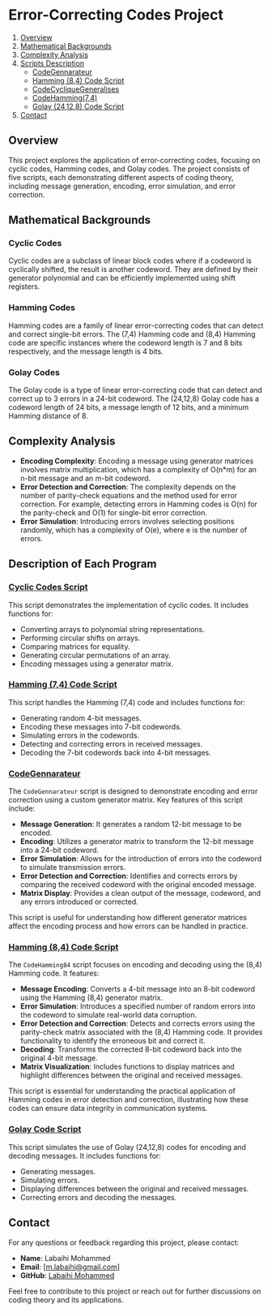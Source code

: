 # Error-Correcting Codes Project

1. [Overview](#overview)
2. [Mathematical Backgrounds](#mathematical-backgrounds)
3. [Complexity Analysis](#complexity-analysis)
4. [Scripts Description](#scripts-description)
   - [CodeGennarateur](#codegennarateur)
   - [Hamming (8,4) Code Script](#hamming-84-code-script)
   - [CodeCycliqueGeneralises](#codecycliquegeneralises)
   - [CodeHamming(7,4)](#codehamming74)
   - [Golay (24,12,8) Code Script](#golay-24128-code-script)
5. [Contact](#contact)

## Overview
This project explores the application of error-correcting codes, focusing on cyclic codes, Hamming codes, and Golay codes. The project consists of five scripts, each demonstrating different aspects of coding theory, including message generation, encoding, error simulation, and error correction.

## Mathematical Backgrounds

### Cyclic Codes
Cyclic codes are a subclass of linear block codes where if a codeword is cyclically shifted, the result is another codeword. They are defined by their generator polynomial and can be efficiently implemented using shift registers.

### Hamming Codes
Hamming codes are a family of linear error-correcting codes that can detect and correct single-bit errors. The (7,4) Hamming code and (8,4) Hamming code are specific instances where the codeword length is 7 and 8 bits respectively, and the message length is 4 bits.

### Golay Codes
The Golay code is a type of linear error-correcting code that can detect and correct up to 3 errors in a 24-bit codeword. The (24,12,8) Golay code has a codeword length of 24 bits, a message length of 12 bits, and a minimum Hamming distance of 8.

## Complexity Analysis
- **Encoding Complexity**: Encoding a message using generator matrices involves matrix multiplication, which has a complexity of O(n*m) for an n-bit message and an m-bit codeword.
- **Error Detection and Correction**: The complexity depends on the number of parity-check equations and the method used for error correction. For example, detecting errors in Hamming codes is O(n) for the parity-check and O(1) for single-bit error correction.
- **Error Simulation**: Introducing errors involves selecting positions randomly, which has a complexity of O(e), where e is the number of errors.

## Description of Each Program

### [Cyclic Codes Script](./CodeCycliqueGeneralises.py)

This script demonstrates the implementation of cyclic codes. It includes functions for:
- Converting arrays to polynomial string representations.
- Performing circular shifts on arrays.
- Comparing matrices for equality.
- Generating circular permutations of an array.
- Encoding messages using a generator matrix.

### [Hamming (7,4) Code Script](./CodeHamming(7,4).py)

This script handles the Hamming (7,4) code and includes functions for:
- Generating random 4-bit messages.
- Encoding these messages into 7-bit codewords.
- Simulating errors in the codewords.
- Detecting and correcting errors in received messages.
- Decoding the 7-bit codewords back into 4-bit messages.

### [CodeGennarateur](./CodeGenerateur.py)

The `CodeGennarateur` script is designed to demonstrate encoding and error correction using a custom generator matrix. Key features of this script include:
- **Message Generation**: It generates a random 12-bit message to be encoded.
- **Encoding**: Utilizes a generator matrix to transform the 12-bit message into a 24-bit codeword.
- **Error Simulation**: Allows for the introduction of errors into the codeword to simulate transmission errors.
- **Error Detection and Correction**: Identifies and corrects errors by comparing the received codeword with the original encoded message.
- **Matrix Display**: Provides a clean output of the message, codeword, and any errors introduced or corrected.

This script is useful for understanding how different generator matrices affect the encoding process and how errors can be handled in practice.

### [Hamming (8,4) Code Script](./CodeHamming(8,4).py)

The `CodeHamming84` script focuses on encoding and decoding using the (8,4) Hamming code. It features:
- **Message Encoding**: Converts a 4-bit message into an 8-bit codeword using the Hamming (8,4) generator matrix.
- **Error Simulation**: Introduces a specified number of random errors into the codeword to simulate real-world data corruption.
- **Error Detection and Correction**: Detects and corrects errors using the parity-check matrix associated with the (8,4) Hamming code. It provides functionality to identify the erroneous bit and correct it.
- **Decoding**: Transforms the corrected 8-bit codeword back into the original 4-bit message.
- **Matrix Visualization**: Includes functions to display matrices and highlight differences between the original and received messages.

This script is essential for understanding the practical application of Hamming codes in error detection and correction, illustrating how these codes can ensure data integrity in communication systems.

### [Golay Code Script](./GolayCode.py)

This script simulates the use of Golay (24,12,8) codes for encoding and decoding messages. It includes functions for:
- Generating messages.
- Simulating errors.
- Displaying differences between the original and received messages.
- Correcting errors and decoding the messages.

## Contact  
For any questions or feedback regarding this project, please contact:

- **Name**: Labaihi Mohammed
- **Email**: [m.labaihi@gmail.com]
- **GitHub**: [Labaihi Mohammed]([https://github.com/MedLabaihi])

Feel free to contribute to this project or reach out for further discussions on coding theory and its applications.

